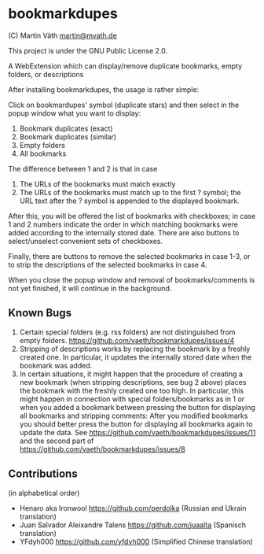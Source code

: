 # bookmarkdupes

(C) Martin Väth <martin@mvath.de>

This project is under the GNU Public License 2.0.

A WebExtension which can display/remove duplicate bookmarks, empty folders, or descriptions

After installing bookmarkdupes, the usage is rather simple:

Click on bookmardupes' symbol (duplicate stars) and then
select in the popup window what you want to display:

1. Bookmark duplicates (exact)
2. Bookmark duplicates (similar)
3. Empty folders
4. All bookmarks

The difference between 1 and 2 is that in case

1. The URLs of the bookmarks must match exactly
2. The URLs of the bookmarks must match up to the first ? symbol;
   the URL text after the ? symbol is appended to the displayed bookmark.

After this, you will be offered the list of bookmarks with checkboxes;
in case 1 and 2 numbers indicate the order in which matching bookmarks
were added according to the internally stored date.
There are also buttons to select/unselect convenient sets of checkboxes.

Finally, there are buttons to remove the selected bookmarks in case 1-3,
or to strip the descriptions of the selected bookmarks in case 4.

When you close the popup window and removal of bookmarks/comments is not
yet finished, it will continue in the background.

## Known Bugs

1. Certain special folders (e.g. rss folders) are not distinguished from
   empty folders.
   https://github.com/vaeth/bookmarkdupes/issues/4
2. Stripping of descriptions works by replacing the bookmark by a freshly
   created one. In particular, it updates the internally stored date when
   the bookmark was added.
3. In certain situations, it might happen that the procedure of creating a
   new bookmark (when stripping descriptions, see bug 2 above) places the
   bookmark with the freshly created one too high. In particular, this might
   happen in connection with special folders/bookmarks as in 1 or when you
   added a bookmark between pressing the button for displaying all bookmarks
   and stripping comments: After you modified bookmarks you should better
   press the button for displaying all bookmarks again to update the data.
   See https://github.com/vaeth/bookmarkdupes/issues/11 and the second part of
   https://github.com/vaeth/bookmarkdupes/issues/8

## Contributions

(in alphabetical order)

- Henaro aka Ironwool https://github.com/perdolka (Russian and Ukrain translation)
- Juan Salvador Aleixandre Talens https://github.com/juaalta (Spanisch translation)
- YFdyh000 <yfdyh000 at gmail.com> https://github.com/yfdyh000 (Simplified Chinese translation)
